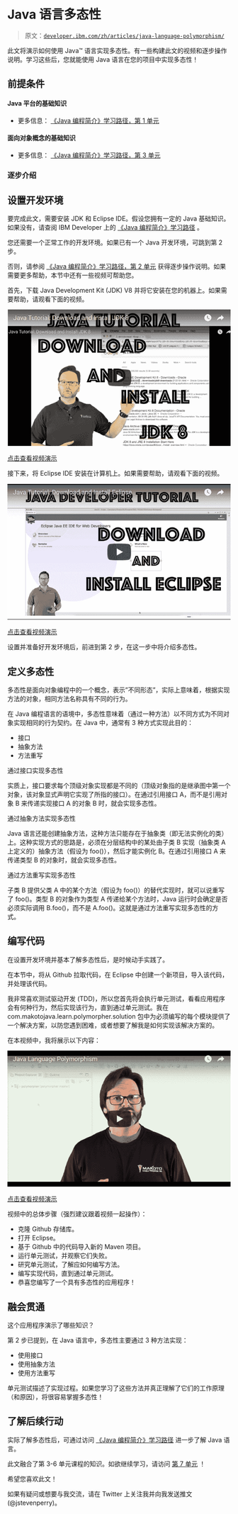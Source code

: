 # Java 语言多态性

> 原文：[`developer.ibm.com/zh/articles/java-language-polymorphism/`](https://developer.ibm.com/zh/articles/java-language-polymorphism/)

此文将演示如何使用 Java™ 语言实现多态性。有一些构建此文的视频和逐步操作说明。学习这些后，您就能使用 Java 语言在您的项目中实现多态性！

## 前提条件

#### Java 平台的基础知识

*   更多信息： [《Java 编程简介》学习路径，第 1 单元](https://www.ibm.com/developerworks/cn/java/j-perry-java-platform-overview/index.html)

#### 面向对象概念的基础知识

*   更多信息： [《Java 编程简介》学习路径，第 3 单元](https://www.ibm.com/developerworks/cn/java/j-perry-object-oriented-programming-concepts-and-principles/index.html)

### 逐步介绍

## 设置开发环境

要完成此文，需要安装 JDK 和 Eclipse IDE。假设您拥有一定的 Java 基础知识。如果没有，请查阅 IBM Developer 上的 [《Java 编程简介》学习路径](https://www.ibm.com/developerworks/cn/java/intro-to-java-course/index.html) 。

您还需要一个正常工作的开发环境。如果已有一个 Java 开发环境，可跳到第 2 步。

否则，请参阅 [《Java 编程简介》学习路径，第 2 单元](https://www.ibm.com/developerworks/cn/java/j-perry-setting-up-your-java-development-environment/index.html) 获得逐步操作说明。如果需要更多帮助，本节中还有一些视频可帮助您。

首先，下载 Java Development Kit (JDK) V8 并将它安装在您的机器上。如果需要帮助，请观看下面的视频。

![下载和安装 JDK 8](img/b7d719982b3d2a3ddf8d3d4e6c50ea64.png)

[点击查看视频演示](http://v.youku.com/v_show/id_XMzAwOTY1MzAzNg==.html)

接下来，将 Eclipse IDE 安装在计算机上。如果需要帮助，请观看下面的视频。

![下载和安装 eclipse](img/18dd1fab8c8ef42e1875c689e1f28b37.png)

[点击查看视频演示](http://v.youku.com/v_show/id_XMzAwOTY1NTgyNA==.html)

设置并准备好开发环境后，前进到第 2 步，在这一步中将介绍多态性。

## 定义多态性

多态性是面向对象编程中的一个概念，表示”不同形态”，实际上意味着，根据实现方法的对象，相同方法名称具有不同的行为。

在 Java 编程语言的语境中，多态性意味着（通过一种方法）以不同方式为不同对象实现相同的行为契约。在 Java 中，通常有 3 种方式实现此目的：

*   接口
*   抽象方法
*   方法重写

通过接口实现多态性

实质上，接口要求每个顶级对象实现都是不同的（顶级对象指的是继承图中第一个对象，该对象显式声明它实现了所指的接口）。在通过引用接口 A，而不是引用对象 B 来传递实现接口 A 的对象 B 时，就会实现多态性。

通过抽象方法实现多态性

Java 语言还能创建抽象方法，这种方法只能存在于抽象类（即无法实例化的类）上。这种实现方式的思路是，必须在分层结构中的某处由子类 B 实现（抽象类 A 上定义的）抽象方法（假设为 foo()），然后才能实例化 B。在通过引用接口 A 来传递类型 B 的对象时，就会实现多态性。

通过方法重写实现多态性

子类 B 提供父类 A 中的某个方法（假设为 foo()）的替代实现时，就可以说重写了 foo()。类型 B 的对象作为类型 A 传递给某个方法时，Java 运行时会确定是否必须实际调用 B.foo()，而不是 A.foo()。这就是通过方法重写实现多态性的方式。

## 编写代码

在设置开发环境并基本了解多态性后，是时候动手实践了。

在本节中，将从 Github 拉取代码，在 Eclipse 中创建一个新项目，导入该代码，并处理该代码。

我非常喜欢测试驱动开发 (TDD)，所以您首先将会执行单元测试，看看应用程序会有何种行为，然后实现该行为，直到通过单元测试。我在 com.makotojava.learn.polymorpher.solution 包中为必须编写的每个模块提供了一个解决方案，以防您遇到困难，或者想要了解我是如何实现该解决方案的。

在本视频中，我将展示以下内容：

![java 语言多态](img/5b4a2eae4ad027b6835570f827aab249.png)

[点击查看视频演示](http://v.youku.com/v_show/id_XMzAwOTY1NzEyMA==.html)

视频中的总体步骤（强烈建议跟着视频一起操作）：

*   克隆 Github 存储库。
*   打开 Eclipse。
*   基于 Github 中的代码导入新的 Maven 项目。
*   运行单元测试，并观察它们失败。
*   研究单元测试，了解应如何编写方法。
*   编写实现代码，直到通过单元测试。
*   恭喜您编写了一个具有多态性的应用程序！

## 融会贯通

这个应用程序演示了哪些知识？

第 2 步已提到，在 Java 语言中，多态性主要通过 3 种方法实现：

*   使用接口
*   使用抽象方法
*   使用方法重写

单元测试描述了实现过程。如果您学习了这些方法并真正理解了它们的工作原理（和原因），将很容易掌握多态性！

## 了解后续行动

实际了解多态性后，可通过访问 [《Java 编程简介》学习路径](https://www.ibm.com/developerworks/cn/java/intro-to-java-course/index.html) 进一步了解 Java 语言。

此文融合了第 3-6 单元课程的知识。如欲继续学习，请访问 [第 7 单元](https://www.ibm.com/developerworks/cn/java/j-perry-strings-and-operators/index.html) ！

希望您喜欢此文！

如果有疑问或想要与我交流，请在 Twitter 上关注我并向我发送推文 (@jstevenperry)。